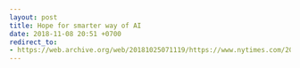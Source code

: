 ```yaml
---
layout: post
title: Hope for smarter way of AI
date: 2018-11-08 20:51 +0700
redirect_to:
- https://web.archive.org/web/20181025071119/https://www.nytimes.com/2018/06/20/technology/deep-learning-artificial-intelligence.html
---
```

